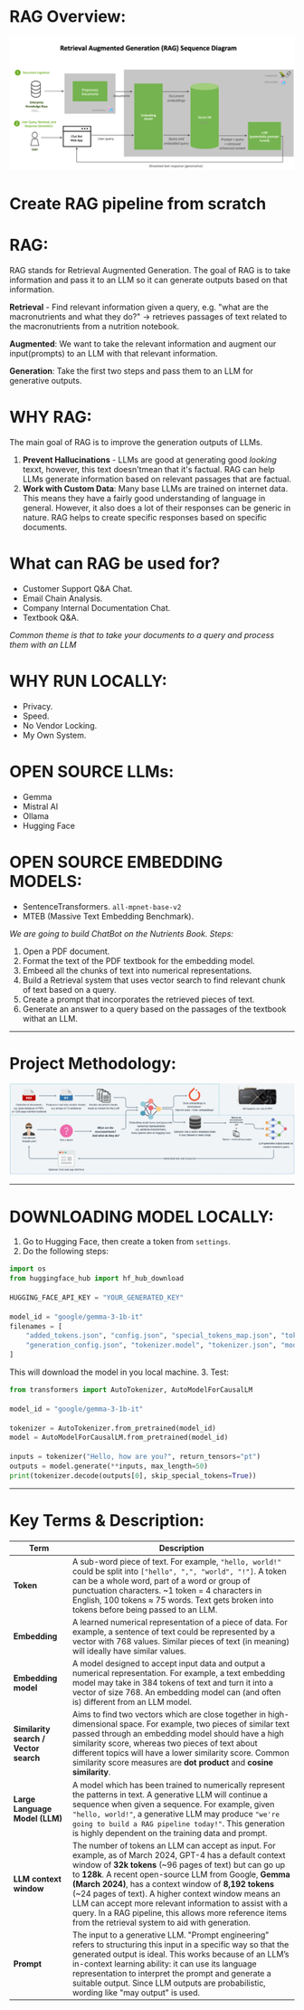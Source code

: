 # RAG Overview:
![alt text](./assets/RAG_Overview.png)

# Create RAG pipeline from scratch

# __RAG:__
RAG stands for Retrieval Augmented Generation. The goal of RAG is to take information and pass it to an LLM so it can generate outputs based on that information.

**Retrieval** - Find relevant information given a query, e.g. "what are the macronutrients and what they do?" -> retrieves passages of text related to the macronutrients from a nutrition notebook.

**Augmented**: We want to take the relevant information and augment our input(prompts) to an LLM with that relevant information.

**Generation**: Take the first two steps and pass them to an LLM for generative outputs.

# __WHY RAG:__
The main goal of RAG is to improve the generation outputs of LLMs.
1. __Prevent Hallucinations__ - LLMs are good at generating good *looking* texxt, however, this text doesn'tmean that it's factual. RAG can help LLMs generate information based on relevant passages that are factual.
2. __Work with Custom Data__: Many base LLMs are trained on internet data. This means they have a fairly good understanding of language in general. However, it also does a lot of their responses can be generic in nature. RAG helps to create specific responses based on specific documents.

# __What can RAG be used for?__
* Customer Support Q&A Chat.
* Email Chain Analysis.
* Company Internal Documentation Chat.
* Textbook Q&A.

_Common theme is that to take your documents to a query and process them with an LLM_

# __WHY RUN LOCALLY:__
* Privacy.
* Speed.
* No Vendor Locking.
* My Own System.

# __OPEN SOURCE LLMs:__
- Gemma 
- Mistral AI
- Ollama
- Hugging Face

# __OPEN SOURCE EMBEDDING MODELS__:
- SentenceTransformers. `all-mpnet-base-v2`
- MTEB (Massive Text Embedding Benchmark).

_We are going to build ChatBot on the Nutrients Book. Steps:_
1. Open a PDF document.
2. Format the text of the PDF textbook for the embedding model.
3. Embeed all the chunks of text into numerical representations.
4. Build a Retrieval system that uses vector search to find relevant chunk of text based on a query.
5. Create a prompt that incorporates the retrieved pieces of text.
6. Generate an answer to a query based on the passages of the textbook withat an LLM.
<hr>

# Project Methodology:
![alt text](./assets/Methdology.png)
<hr>

# DOWNLOADING MODEL LOCALLY:
1. Go to Hugging Face, then create a token from `settings`.
2. Do the following steps:
```python
import os 
from huggingface_hub import hf_hub_download

HUGGING_FACE_API_KEY = "YOUR_GENERATED_KEY"

model_id = "google/gemma-3-1b-it"
filenames = [
    "added_tokens.json", "config.json", "special_tokens_map.json", "tokenizer_config.json",
    "generation_config.json", "tokenizer.model", "tokenizer.json", "model.safetensors"
]
```
This will download the model in you local machine.
3. Test:
```python
from transformers import AutoTokenizer, AutoModelForCausalLM

model_id = "google/gemma-3-1b-it"

tokenizer = AutoTokenizer.from_pretrained(model_id)
model = AutoModelForCausalLM.from_pretrained(model_id)

inputs = tokenizer("Hello, how are you?", return_tensors="pt")
outputs = model.generate(**inputs, max_length=50)
print(tokenizer.decode(outputs[0], skip_special_tokens=True))
```

<hr>

# Key Terms & Description:

| Term | Description |
|------|-------------|
| **Token** | A sub-word piece of text. For example, `"hello, world!"` could be split into `["hello", ",", "world", "!"]`. A token can be a whole word, part of a word or group of punctuation characters. ~1 token = 4 characters in English, 100 tokens ≈ 75 words. Text gets broken into tokens before being passed to an LLM. |
| **Embedding** | A learned numerical representation of a piece of data. For example, a sentence of text could be represented by a vector with 768 values. Similar pieces of text (in meaning) will ideally have similar values. |
| **Embedding model** | A model designed to accept input data and output a numerical representation. For example, a text embedding model may take in 384 tokens of text and turn it into a vector of size 768. An embedding model can (and often is) different from an LLM model. |
| **Similarity search / Vector search** | Aims to find two vectors which are close together in high-dimensional space. For example, two pieces of similar text passed through an embedding model should have a high similarity score, whereas two pieces of text about different topics will have a lower similarity score. Common similarity score measures are **dot product** and **cosine similarity**. |
| **Large Language Model (LLM)** | A model which has been trained to numerically represent the patterns in text. A generative LLM will continue a sequence when given a sequence. For example, given `"hello, world!"`, a generative LLM may produce `"we're going to build a RAG pipeline today!"`. This generation is highly dependent on the training data and prompt. |
| **LLM context window** | The number of tokens an LLM can accept as input. For example, as of March 2024, GPT-4 has a default context window of **32k tokens** (~96 pages of text) but can go up to **128k**. A recent open-source LLM from Google, **Gemma (March 2024)**, has a context window of **8,192 tokens** (~24 pages of text). A higher context window means an LLM can accept more relevant information to assist with a query. In a RAG pipeline, this allows more reference items from the retrieval system to aid with generation. |
| **Prompt** | The input to a generative LLM. "Prompt engineering" refers to structuring this input in a specific way so that the generated output is ideal. This works because of an LLM’s in-context learning ability: it can use its language representation to interpret the prompt and generate a suitable output. Since LLM outputs are probabilistic, wording like "may output" is used. |